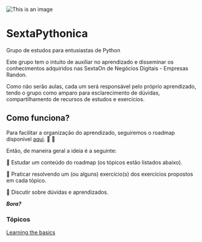 ![This is an image](https://cafeinacodificada.com.br/wp-content/uploads/2018/04/Post1_pt21.png)

# SextaPythonica
Grupo de estudos para entusiastas de Python

Este grupo tem o intuito de auxiliar no aprendizado e disseminar os conhecimentos adquiridos nas SextaOn de Negócios Digitais - Empresas Randon.

Como não serão aulas, cada um será responsável pelo próprio aprendizado, tendo o grupo como amparo para esclarecimento de dúvidas, compartilhamento de recursos de estudos e exercícios. 

## Como funciona?

Para facilitar a organização do aprendizado, seguiremos o roadmap disponível [aqui](https://roadmap.sh/python). :exploding_head: :exploding_head:

Então, de maneira geral a ideia é a seguinte: 

:brain: Estudar um conteúdo do roadmap (os tópicos estão listados abaixo).

:muscle: Praticar resolvendo um (ou alguns) exercício(s) dos exercícios propostos em cada tópico.

:speech_balloon: Discutir sobre dúvidas e aprendizados. 

***Bora?***

### Tópicos

[Learning the basics]()



